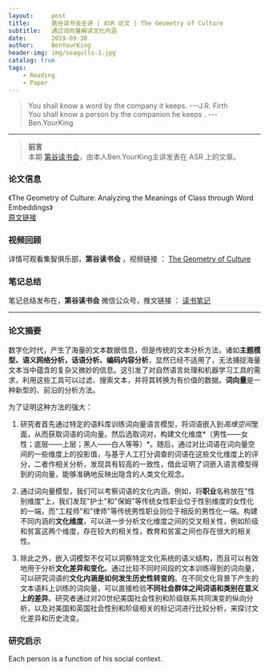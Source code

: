 ```yaml
---
layout:     post
title:      第谷读书会主讲 | ASR 论文 | The Geometry of Culture
subtitle:   通过词向量解读文化内涵
date:       2019-09-30
author:     BenYourKing
header-img: img/seagulls-1.jpg
catalog: true
tags:
    - Reading
    - Paper 
---
```


> You shall know a word by the company it keeps.      ---J.R.  Firth      
> You shall know a person by the companion he keeps .    ---Ben.YourKing        


***
> **前言**             
> 本期 [第谷读书会](https://space.bilibili.com/233204821/channel/detail?cid=56566)，由本人Ben.YourKing主讲发表在 ASR 上的文章。         


### 论文信息

《The Geometry of Culture: Analyzing the Meanings of Class through Word Embeddings》         
[原文链接](https://journals.sagepub.com/eprint/BBJ88DCISJPBZUYPUAU4/full)           


### 视频回顾

详情可观看集智俱乐部，**第谷读书会** ，视频链接 ： [The Geometry of Culture](https://www.bilibili.com/video/av47660322)

### 笔记总结

笔记总结发布在，**第谷读书会** 微信公众号，推文链接 ： [读书笔记](https://mp.weixin.qq.com/s/Oqi2blcpociNha5V-EiXwg)

***


### 论文摘要

数字化时代，产生了海量的文本数据信息，但是传统的文本分析方法，诸如**主题模型、语义网络分析，话语分析、编码内容分析**，显然已经不适用了，无法捕捉海量文本当中蕴含的复杂又微妙的信息。这引发了对自然语言处理和机器学习工具的需求，利用这些工具可以过滤、搜索文本，并将其转换为有价值的数据。**词向量**是一种新型的、前沿的分析方法。

为了证明这种方法的强大：

1. 研究者首先通过特定的语料库训练词向量语言模型，将词语嵌入到*高维空间*里面，从而获取词语的词向量。然后选取词对，构建文化维度*（男性——女性；底层——上层；黑人——白人等等）*。随后，通过对比词语在词向量空间的一些维度上的投影值，与基于人工打分调查的词语在这些文化维度上的评分，二者作相关分析，发现具有较高的一致性，借此证明了词嵌入语言模型得到的词向量，能够准确地反映出隐含的人类文化观念。

2. 通过词向量模型，我们可以考察词语的文化内涵，例如，将**职业**名称放在"性别维度"上，我们发现"护士"和"保姆"等传统女性职业位于性别维度的女性化的一端，而"工程师"和"律师"等传统男性职业则位于相反的男性化一端。构建不同内涵的**文化维度**，可以进一步分析文化维度之间的交叉相关性，例如阶级和贫富这两个维度，存在较大的相关性，教育和贫富之间也存在很大的相关性。

3. 除此之外，嵌入词模型不仅可以洞察特定文化系统的语义结构，而且可以有效地用于分析**文化差异和变化**。通过比较不同时间段的文本训练得到的词向量，可以研究词语的**文化内涵是如何发生历史性转变的**。在不同文化背景下产生的文本语料上训练的词向量，可以直接检验**不同社会群体之间词语和类别在意义上的差异**。研究者通过对20世纪美国社会性别和阶级联系共同演变的纵向分析，以及对美国和英国社会性别和阶级相关的标记词进行比较分析，来探讨文化差异和历史流变。                       
                
### 研究启示          
            
Each person is a function of his social context.
